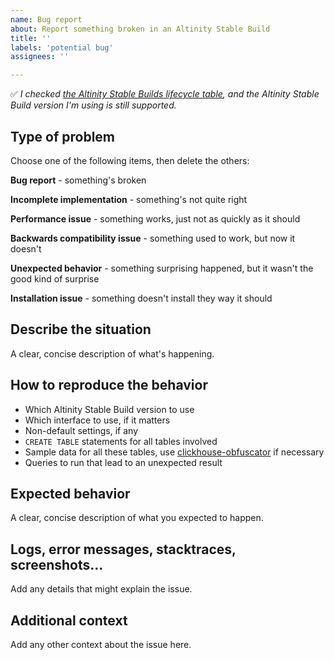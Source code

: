 ```yaml
---
name: Bug report
about: Report something broken in an Altinity Stable Build 
title: ''
labels: 'potential bug'
assignees: ''

---
```


✅  *I checked [the Altinity Stable Builds lifecycle table](https://docs.altinity.com/altinitystablebuilds/#altinity-stable-builds-life-cycle-table), and the Altinity Stable Build version I'm using is still supported.*

## Type of problem
Choose one of the following items, then delete the others: 

**Bug report** - something's broken

**Incomplete implementation** - something's not quite right

**Performance issue** - something works, just not as quickly as it should

**Backwards compatibility issue** - something used to work, but now it doesn't

**Unexpected behavior** - something surprising happened, but it wasn't the good kind of surprise

**Installation issue** - something doesn't install they way it should

## Describe the situation
A clear, concise description of what's happening. 

## How to reproduce the behavior

* Which Altinity Stable Build version to use 
* Which interface to use, if it matters
* Non-default settings, if any
* `CREATE TABLE` statements for all tables involved
* Sample data for all these tables, use [clickhouse-obfuscator](https://github.com/ClickHouse/ClickHouse/blob/master/programs/obfuscator/Obfuscator.cpp#L42-L80) if necessary
* Queries to run that lead to an unexpected result

## Expected behavior
A clear, concise description of what you expected to happen.

## Logs, error messages, stacktraces, screenshots...
Add any details that might explain the issue.

## Additional context
Add any other context about the issue here.
